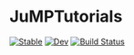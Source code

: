 # JuMPTutorials

[![Stable](https://img.shields.io/badge/docs-stable-blue.svg)](https://barpit20.github.io/JuMPTutorials.jl/stable)
[![Dev](https://img.shields.io/badge/docs-dev-blue.svg)](https://barpit20.github.io/JuMPTutorials.jl/dev)
[![Build Status](https://travis-ci.com/barpit20/JuMPTutorials.jl.svg?branch=master)](https://travis-ci.com/barpit20/JuMPTutorials.jl)
